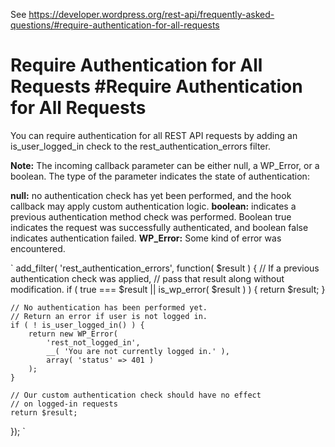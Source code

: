See https://developer.wordpress.org/rest-api/frequently-asked-questions/#require-authentication-for-all-requests

# Require Authentication for All Requests #Require Authentication for All Requests

You can require authentication for all REST API requests by adding an is_user_logged_in check to the rest_authentication_errors filter.

**Note:** The incoming callback parameter can be either null, a WP_Error, or a boolean. The type of the parameter indicates the state of authentication:

**null:** no authentication check has yet been performed, and the hook callback may apply custom authentication logic.
**boolean:** indicates a previous authentication method check was performed. Boolean true indicates the request was successfully authenticated, and boolean false indicates authentication failed.
**WP_Error:** Some kind of error was encountered.

	
`
add_filter( 'rest_authentication_errors', function( $result ) {
    // If a previous authentication check was applied,
    // pass that result along without modification.
    if ( true === $result || is_wp_error( $result ) ) {
        return $result;
    }
 
    // No authentication has been performed yet.
    // Return an error if user is not logged in.
    if ( ! is_user_logged_in() ) {
        return new WP_Error(
            'rest_not_logged_in',
            __( 'You are not currently logged in.' ),
            array( 'status' => 401 )
        );
    }
 
    // Our custom authentication check should have no effect
    // on logged-in requests
    return $result;
});
`
